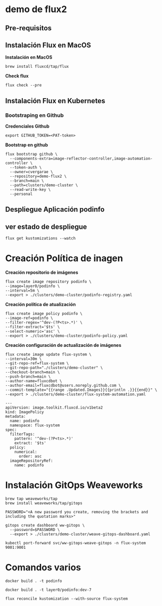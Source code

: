 # demo de flux2 

## Pre-requisitos

## Instalación Flux en MacOS

**Instalación en MacOS**
```
brew install fluxcd/tap/flux
```
**Check flux**
```
flux check --pre
```

## Instalación Flux en Kubernetes

### Bootstraping en Github

**Credenciales Github**
```
export GITHUB_TOKEN=<PAT-token>
```

**Bootstrap en github**
```
flux bootstrap github \
  --components-extra=image-reflector-controller,image-automation-controller \
  --token-auth \
  --owner=cvergarae \
  --repository=demo-flux2 \
  --branch=main \
  --path=clusters/demo-cluster \
  --read-write-key \
  --personal
```

## Despliegue Aplicación podinfo

## ver estado de despliegue
```
flux get kustomizations --watch
```

# Creación Política de inagen

**Creación repositorio de imágenes**
```
flux create image repository podinfo \
--image=layer0/podinfo \
--interval=5m \
--export > ./clusters/demo-cluster/podinfo-registry.yaml
```

**Creación política de atualización**

```
flux create image policy podinfo \
--image-ref=podinfo \
--filter-regex='^dev-(?P<ts>.*)' \
--filter-extract='$ts' \
--select-numeric='asc' \
--export > ./clusters/demo-cluster/podinfo-policy.yaml
```

**Creación configuración de actualización de imágenes**

```
flux create image update flux-system \
--interval=30m \
--git-repo-ref=flux-system \
--git-repo-path="./clusters/demo-cluster" \
--checkout-branch=main \
--push-branch=main \
--author-name=fluxcdbot \
--author-email=fluxcdbot@users.noreply.github.com \
--commit-template="{{range .Updated.Images}}{{println .}}{{end}}" \
--export > ./clusters/demo-cluster/flux-system-automation.yaml
```



```
---
apiVersion: image.toolkit.fluxcd.io/v1beta2
kind: ImagePolicy
metadata:
  name: podinfo
  namespace: flux-system
spec:
  filterTags:
    pattern: '^dev-(?P<ts>.*)'
    extract: '$ts'
  policy:
    numerical:
      order: asc
  imageRepositoryRef:
    name: podinfo
```

# Instalación GitOps Weaveworks

```
brew tap weaveworks/tap
brew install weaveworks/tap/gitops
```
```
PASSWORD="<A new password you create, removing the brackets and including the quotation marks>"
```
```
gitops create dashboard ww-gitops \
  --password=$PASSWORD \
  --export > ./clusters/demo-cluster/weave-gitops-dashboard.yaml
```

```
kubectl port-forward svc/ww-gitops-weave-gitops -n flux-system 9001:9001
```


# Comandos varios

```
docker build . -t podinfo  
```

```
docker build . -t layer0/podinfo:dev-7
```

```
flux reconcile kustomization --with-source flux-system
```
